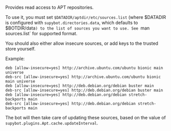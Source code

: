 Provides read access to APT repositories.

To use it, you must set `$DATADIR/aptdir/etc/sources.list` (where $DATADIR is
configured with `supybot.directories.data`, which defaults to $BOTDIR/data`)
to the list of sources you want to use. See `man sources.list` for supported
format.

You should also either allow insecure sources, or add keys to the trusted
store yourself.

Example:

```
deb [allow-insecure=yes] http://archive.ubuntu.com/ubuntu bionic main universe
deb-src [allow-insecure=yes] http://archive.ubuntu.com/ubuntu bionic main universe
deb [allow-insecure=yes] http://deb.debian.org/debian buster main
deb-src [allow-insecure=yes] http://deb.debian.org/debian buster main
deb [allow-insecure=yes] http://deb.debian.org/debian stretch-backports main
deb-src [allow-insecure=yes] http://deb.debian.org/debian stretch-backports main
```

The bot will then take care of updating these sources, based on the value of
`supybot.plugins.Apt.cache.updateInterval`.
